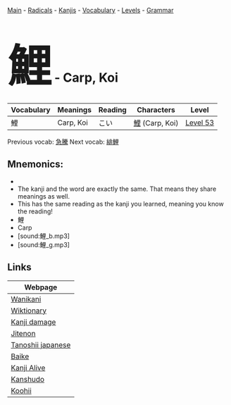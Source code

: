 <style> bigfont {font-size: 100px}</style>
[Main](../README.md) -
[Radicals](../radicals.md) -
[Kanjis](../kanjis.md) -
[Vocabulary](../vocabulary.md) -
[Levels](../levels.md) -
[Grammar](../grammar.md)
# <bigfont> 鯉</bigfont> - Carp, Koi 

| Vocabulary | Meanings | Reading | Characters | Level |
| --- | --- | --- | --- | --- |
| 鯉 | Carp, Koi | こい |  [鯉](../kanjis/鯉.md) (Carp, Koi) | [Level 53](../levels/wk_level53.md) |

Previous vocab: [急騰](急騰.md) Next vocab: [緋鯉](緋鯉.md) 

## Mnemonics:

* 
* The kanji and the word are exactly the same. That means they share meanings as well.
* This has the same reading as the kanji you learned, meaning you know the reading!
* 鯉
* Carp
* [sound:鯉_b.mp3]
* [sound:鯉_g.mp3]


## Links 

| Webpage |
| --- |
| [Wanikani          ](https://www.wanikani.com/kanji/鯉) |
| [Wiktionary        ](https://en.wiktionary.org/wiki/鯉) |
| [Kanji damage      ](http://www.kanjidamage.com/kanji/search?utf8=✓&q=鯉) |
| [Jitenon           ](https://jitenon.com/kanji/鯉) |
| [Tanoshii japanese ](https://www.tanoshiijapanese.com/dictionary/kanji.cfm?k=鯉) |
| [Baike             ](https://baike.baidu.com/item/鯉) |
| [Kanji Alive       ](https://app.kanjialive.com/鯉) |
| [Kanshudo          ](https://www.kanshudo.com/searchmn?q=鯉) |
| [Koohii            ](https://kanji.koohii.com/study/kanji/鯉) |
